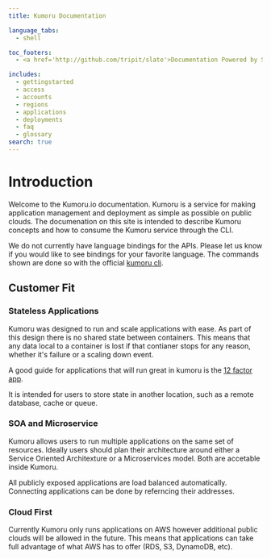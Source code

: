 ```yaml
---
title: Kumoru Documentation

language_tabs:
  - shell

toc_footers:
  - <a href='http://github.com/tripit/slate'>Documentation Powered by Slate</a>

includes:
  - gettingstarted
  - access
  - accounts
  - regions
  - applications
  - deployments
  - faq
  - glossary
search: true
---
```


# Introduction

Welcome to the Kumoru.io documentation. Kumoru is a service for making application management and deployment as simple as possible on public clouds.
The documenation on this site is intended to describe Kumoru concepts and how to consume the Kumoru service through the CLI.

We do not currently have language bindings for the APIs. Please let us know if you would like to see bindings for your favorite language. The commands shown are done so with the official [kumoru cli](https://github.com/kumoru/kumoru-cli).

## Customer Fit

### Stateless Applications

Kumoru was designed to run and scale applications with ease. As part of this design there is no shared state between containers. This means that any data local to a container is lost if that contianer stops for any reason, whether it's failure or a scaling down event.

A good guide for applications that will run great in kumoru is the [12 factor app](http://12factor.net/).

It is intended for users to store state in another location, such as a remote database, cache or queue.

### SOA and Microservice

Kumoru allows users to run multiple applications on the same set of resources. Ideally users should plan their architecture around either a Service Oriented Architexture or a Microservices model. Both are accetable inside Kumoru.

All publicly exposed applications are load balanced automatically. Connecting applications can be done by referncing their addresses.

### Cloud First

Currently Kumoru only runs applications on AWS however additional public clouds will be allowed in the future. This means that applications can take full advantage of what AWS has to offer (RDS, S3, DynamoDB, etc).
